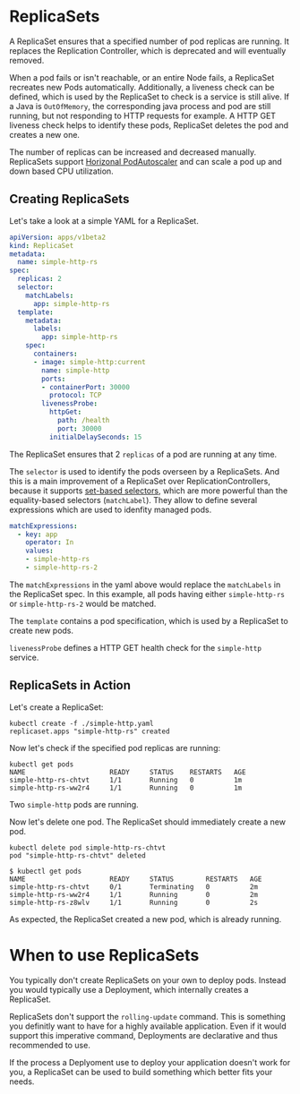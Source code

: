 # ReplicaSets

A ReplicaSet ensures that a specified number of pod replicas are running. It
replaces the Replication Controller, which is deprecated and will eventually
removed.

When a pod fails or isn't reachable, or an entire Node fails, a ReplicaSet
recreates new Pods automatically. Additionally, a liveness check can be defined,
which is used by the ReplicaSet to check is a service is still alive. If a Java
is `OutOfMemory`, the corresponding java process and pod are still running, but
not responding to HTTP requests for example. A HTTP GET liveness check helps to
identify these pods, ReplicaSet deletes the pod and creates a new one.

The number of replicas can be increased and decreased manually. ReplicaSets
support [Horizonal
PodAutoscaler](https://kubernetes.io/docs/tasks/run-application/horizontal-pod-autoscale/)
and can scale a pod up and down based CPU utilization.

## Creating ReplicaSets

Let's take a look at a simple YAML for a ReplicaSet.

```yaml
apiVersion: apps/v1beta2
kind: ReplicaSet
metadata:
  name: simple-http-rs
spec:
  replicas: 2
  selector:
    matchLabels:
      app: simple-http-rs
  template:
    metadata:
      labels:
        app: simple-http-rs 
    spec:
      containers:
      - image: simple-http:current
        name: simple-http
        ports:
        - containerPort: 30000
          protocol: TCP
        livenessProbe:
          httpGet:
            path: /health
            port: 30000
          initialDelaySeconds: 15
```

The ReplicaSet ensures that 2 `replicas` of a pod are running at any time.

The `selector` is used to identify the pods overseen by a ReplicaSets. And this
is a main improvement of a ReplicaSet over ReplicationControllers, because it
supports [set-based
selectors](https://kubernetes.io/docs/concepts/overview/working-with-objects/labels/#resources-that-support-set-based-requirements),
which are more powerful than the equality-based selectors (`matchLabel`).
They allow to define several expressions which are used to idenfity managed pods.
 
```yaml
matchExpressions:
  - key: app
    operator: In
    values:
    - simple-http-rs
    - simple-http-rs-2
```

The `matchExpressions` in the yaml above would replace the `matchLabels` in the
ReplicaSet spec. In this example, all pods having either `simple-http-rs` or
`simple-http-rs-2` would be matched.

The `template` contains a pod specification, which is used by a ReplicaSet to
create new pods.

`livenessProbe` defines a HTTP GET health check for the `simple-http` service.

## ReplicaSets in Action

Let's create a ReplicaSet:

```
kubectl create -f ./simple-http.yaml
replicaset.apps "simple-http-rs" created
```

Now let's check if the specified pod replicas are running:

```
kubectl get pods
NAME                     READY     STATUS    RESTARTS   AGE
simple-http-rs-chtvt     1/1       Running   0          1m
simple-http-rs-ww2r4     1/1       Running   0          1m
```

Two `simple-http` pods are running. 

Now let's delete one pod. The ReplicaSet should immediately create a new pod.

```
kubectl delete pod simple-http-rs-chtvt
pod "simple-http-rs-chtvt" deleted

$ kubectl get pods
NAME                     READY     STATUS        RESTARTS   AGE
simple-http-rs-chtvt     0/1       Terminating   0          2m
simple-http-rs-ww2r4     1/1       Running       0          2m
simple-http-rs-z8wlv     1/1       Running       0          2s
```

As expected, the ReplicaSet created a new pod, which is already running.

# When to use ReplicaSets

You typically don't create ReplicaSets on your own to deploy pods.
Instead you would typically use a Deployment, which internally creates a
ReplicaSet.

ReplicaSets don't support the `rolling-update` command. This is something you
definitly want to have for a highly available application. Even if it would
support this imperative command, Deployments are declarative and thus
recommended to use.

If the process a Deplyoment use to deploy your application doesn't work for
you, a ReplicaSet can be used to build something which better fits your needs.


